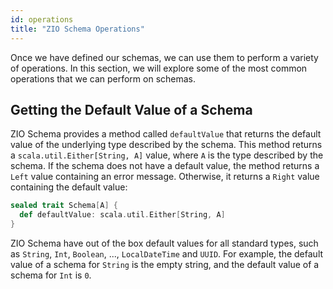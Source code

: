 ```yaml
---
id: operations
title: "ZIO Schema Operations"
---
```


Once we have defined our schemas, we can use them to perform a variety of operations. In this section, we will explore some of the most common operations that we can perform on schemas.

## Getting the Default Value of a Schema

ZIO Schema provides a method called `defaultValue` that returns the default value of the underlying type described by the schema. This method returns a `scala.util.Either[String, A]` value, where `A` is the type described by the schema. If the schema does not have a default value, the method returns a `Left` value containing an error message. Otherwise, it returns a `Right` value containing the default value:

```scala
sealed trait Schema[A] {
  def defaultValue: scala.util.Either[String, A]
}
```

ZIO Schema have out of the box default values for all standard types, such as `String`, `Int`, `Boolean`, ..., `LocalDateTime` and `UUID`. For example, the default value of a schema for `String` is the empty string, and the default value of a schema for `Int` is `0`.
